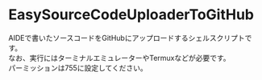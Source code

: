 # EasySourceCodeUploaderToGitHub
AIDEで書いたソースコードをGitHubにアップロードするシェルスクリプトです。  
なお、実行にはターミナルエミュレーターやTermuxなどが必要です。  
パーミッションは755に設定してください。
